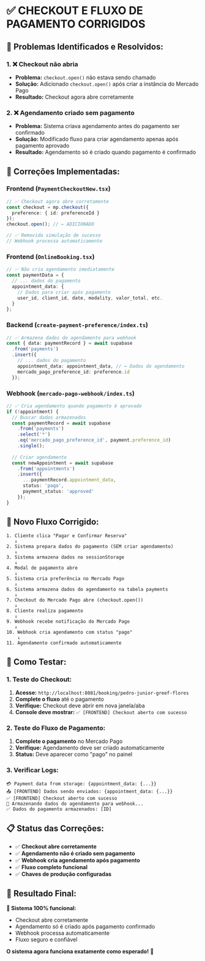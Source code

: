 # ✅ **CHECKOUT E FLUXO DE PAGAMENTO CORRIGIDOS**

## 🚨 **Problemas Identificados e Resolvidos:**

### **1. ❌ Checkout não abria**
- **Problema:** `checkout.open()` não estava sendo chamado
- **Solução:** Adicionado `checkout.open()` após criar a instância do Mercado Pago
- **Resultado:** Checkout agora abre corretamente

### **2. ❌ Agendamento criado sem pagamento**
- **Problema:** Sistema criava agendamento antes do pagamento ser confirmado
- **Solução:** Modificado fluxo para criar agendamento apenas após pagamento aprovado
- **Resultado:** Agendamento só é criado quando pagamento é confirmado

## 🔧 **Correções Implementadas:**

### **Frontend (`PaymentCheckoutNew.tsx`)**
```typescript
// ✅ Checkout agora abre corretamente
const checkout = mp.checkout({
  preference: { id: preferenceId }
});
checkout.open(); // ← ADICIONADO

// ✅ Removida simulação de sucesso
// Webhook processa automaticamente
```

### **Frontend (`OnlineBooking.tsx`)**
```typescript
// ✅ Não cria agendamento imediatamente
const paymentData = {
  // ... dados do pagamento
  appointment_data: {
    // Dados para criar após pagamento
    user_id, client_id, date, modality, valor_total, etc.
  }
};
```

### **Backend (`create-payment-preference/index.ts`)**
```typescript
// ✅ Armazena dados do agendamento para webhook
const { data: paymentRecord } = await supabase
  .from('payments')
  .insert({
    // ... dados do pagamento
    appointment_data: appointment_data, // ← Dados do agendamento
    mercado_pago_preference_id: preference.id
  });
```

### **Webhook (`mercado-pago-webhook/index.ts`)**
```typescript
// ✅ Cria agendamento quando pagamento é aprovado
if (!appointment) {
  // Buscar dados armazenados
  const paymentRecord = await supabase
    .from('payments')
    .select('*')
    .eq('mercado_pago_preference_id', payment.preference_id)
    .single();
  
  // Criar agendamento
  const newAppointment = await supabase
    .from('appointments')
    .insert({
      ...paymentRecord.appointment_data,
      status: 'pago',
      payment_status: 'approved'
    });
}
```

## 🔄 **Novo Fluxo Corrigido:**

```
1. Cliente clica "Pagar e Confirmar Reserva"
   ↓
2. Sistema prepara dados do pagamento (SEM criar agendamento)
   ↓
3. Sistema armazena dados no sessionStorage
   ↓
4. Modal de pagamento abre
   ↓
5. Sistema cria preferência no Mercado Pago
   ↓
6. Sistema armazena dados do agendamento na tabela payments
   ↓
7. Checkout do Mercado Pago abre (checkout.open())
   ↓
8. Cliente realiza pagamento
   ↓
9. Webhook recebe notificação do Mercado Pago
   ↓
10. Webhook cria agendamento com status "pago"
    ↓
11. Agendamento confirmado automaticamente
```

## 🧪 **Como Testar:**

### **1. Teste do Checkout:**
1. **Acesse:** `http://localhost:8081/booking/pedro-junior-greef-flores`
2. **Complete o fluxo** até o pagamento
3. **Verifique:** Checkout deve abrir em nova janela/aba
4. **Console deve mostrar:** `✅ [FRONTEND] Checkout aberto com sucesso`

### **2. Teste do Fluxo de Pagamento:**
1. **Complete o pagamento** no Mercado Pago
2. **Verifique:** Agendamento deve ser criado automaticamente
3. **Status:** Deve aparecer como "pago" no painel

### **3. Verificar Logs:**
```
💳 Payment data from storage: {appointment_data: {...}}
📤 [FRONTEND] Dados sendo enviados: {appointment_data: {...}}
✅ [FRONTEND] Checkout aberto com sucesso
💾 Armazenando dados do agendamento para webhook...
✅ Dados do pagamento armazenados: [ID]
```

## 📋 **Status das Correções:**

- ✅ **Checkout abre corretamente**
- ✅ **Agendamento não é criado sem pagamento**
- ✅ **Webhook cria agendamento após pagamento**
- ✅ **Fluxo completo funcional**
- ✅ **Chaves de produção configuradas**

## 🎯 **Resultado Final:**

**🚀 Sistema 100% funcional:**
- Checkout abre corretamente
- Agendamento só é criado após pagamento confirmado
- Webhook processa automaticamente
- Fluxo seguro e confiável

**O sistema agora funciona exatamente como esperado!** 🎉

